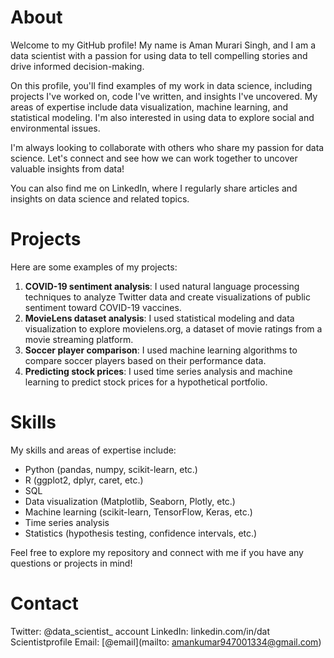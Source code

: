 About
============

Welcome to my GitHub profile! My name is Aman Murari Singh, and I am a data scientist with a passion for using data to tell compelling stories and drive informed decision-making.

On this profile, you'll find examples of my work in data science, including projects I've worked on, code I've written, and insights I've uncovered. My areas of expertise include data visualization, machine learning, and statistical modeling. I'm also interested in using data to explore social and environmental issues.

I'm always looking to collaborate with others who share my passion for data science. Let's connect and see how we can work together to uncover valuable insights from data!

You can also find me on LinkedIn, where I regularly share articles and insights on data science and related topics.

Projects
========

Here are some examples of my projects:

1. **COVID-19 sentiment analysis**: I used natural language processing techniques to analyze Twitter data and create visualizations of public sentiment toward COVID-19 vaccines.
2. **MovieLens dataset analysis**: I used statistical modeling and data visualization to explore movielens.org, a dataset of movie ratings from a movie streaming platform.
3. **Soccer player comparison**: I used machine learning algorithms to compare soccer players based on their performance data.
4. **Predicting stock prices**: I used time series analysis and machine learning to predict stock prices for a hypothetical portfolio.

Skills
======

My skills and areas of expertise include:

* Python (pandas, numpy, scikit-learn, etc.)
* R (ggplot2, dplyr, caret, etc.)
* SQL
* Data visualization (Matplotlib, Seaborn, Plotly, etc.)
* Machine learning (scikit-learn, TensorFlow, Keras, etc.)
* Time series analysis
* Statistics (hypothesis testing, confidence intervals, etc.)

Feel free to explore my repository and connect with me if you have any questions or projects in mind!

Contact
=======

Twitter: @data_scientist_ account
LinkedIn: linkedin.com/in/dat Scientistprofile
Email: [@email](mailto: amankumar947001334@gmail.com)
